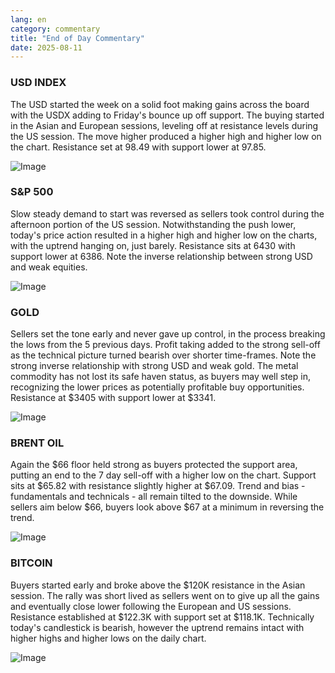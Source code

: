 ```yaml
---
lang: en
category: commentary
title: "End of Day Commentary"
date: 2025-08-11
---
```


### USD INDEX

The USD started the week on a solid foot making gains across the board with the USDX adding to Friday's bounce up off support. The buying started in the Asian and European sessions, leveling off at resistance levels during the US session. The move higher produced a higher high and higher low on the chart. Resistance set at 98.49 with support lower at 97.85. 

![Image](https://markleighedu.github.io/img/Aug-2025/11-Aug-2025/usdindex.jpg)

### S&P 500

Slow steady demand to start was reversed as sellers took control during the afternoon portion of the US session. Notwithstanding the push lower, today's price action resulted in a higher high and higher low on the charts, with the uptrend hanging on, just barely. Resistance sits at 6430 with support lower at 6386. Note the inverse relationship between strong USD and weak equities.

![Image](https://markleighedu.github.io/img/Aug-2025/11-Aug-2025/sp500.jpg)

### GOLD

Sellers set the tone early and never gave up control, in the process breaking the lows from the 5 previous days. Profit taking added to the strong sell-off as the technical picture turned bearish over shorter time-frames. Note the strong inverse relationship with strong USD and weak gold. The metal commodity has not lost its safe haven status, as buyers may well step in, recognizing the lower prices as potentially profitable buy opportunities. Resistance at $3405 with support lower at $3341.

![Image](https://markleighedu.github.io/img/Aug-2025/11-Aug-2025/gold.jpg)

### BRENT OIL

Again the $66 floor held strong as buyers protected the support area, putting an end to the 7 day sell-off with a higher low on the chart. Support sits at $65.82 with resistance slightly higher at $67.09. Trend and bias - fundamentals and technicals - all remain tilted to the downside. While sellers aim below $66, buyers look above $67 at a minimum in reversing the trend. 

![Image](https://markleighedu.github.io/img/Aug-2025/11-Aug-2025/brentoil.jpg)

### BITCOIN

Buyers started early and broke above the $120K resistance in the Asian session. The rally was short lived as sellers went on to give up all the gains and eventually close lower following the European and US sessions. Resistance established at $122.3K with support set at $118.1K. Technically today's candlestick is bearish, however the uptrend remains intact with higher highs and higher lows on the daily chart.

![Image](https://markleighedu.github.io/img/Aug-2025/11-Aug-2025/bitcoin.jpg)

